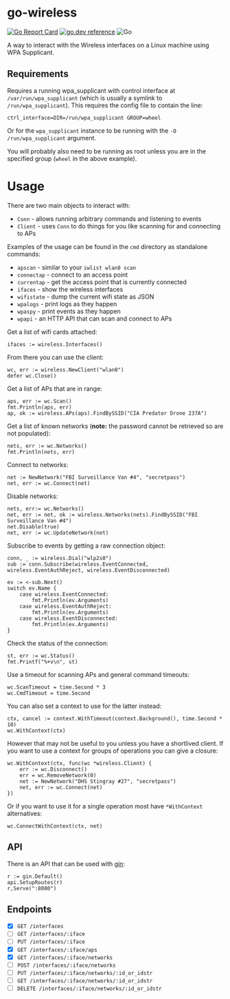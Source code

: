 # go-wireless

[![Go Report Card](https://goreportcard.com/badge/github.com/nuctctcd/go-wireless)](https://goreportcard.com/report/github.com/nuctctcd/go-wireless) [![go.dev reference](https://img.shields.io/badge/go.dev-reference-007d9c?logo=go&logoColor=white&style=flat-square)](https://pkg.go.dev/github.com/nuctctcd/go-wireless) ![Go](https://github.com/nuctctcd/go-wireless/workflows/Go/badge.svg)

A way to interact with the Wireless interfaces on a Linux machine using WPA Supplicant.

## Requirements

Requires a running wpa_supplicant with control interface at `/var/run/wpa_supplicant` (which is usually 
a symlink to `/run/wpa_supplicant`).  This requires the config file to contain the line:

```
ctrl_interface=DIR=/run/wpa_supplicant GROUP=wheel
```

Or for the `wpa_supplicant` instance to be running with the `-O /run/wpa_supplicant` argument.

You will probably also need to be running as root unless you are in the specified group (`wheel` in the above example).

# Usage

There are two main objects to interact with:

* `Conn` - allows running arbitrary commands and listening to events
* `Client` - uses `Conn` to do things for you like scanning for and connecting to APs

Examples of the usage can be found in the `cmd` directory as standalone commands:

* `apscan` - similar to your `iwlist wlan0 scan`
* `connectap` - connect to an access point
* `currentap` - get the access point that is currently connected
* `ifaces` - show the wireless interfaces
* `wifistate` - dump the current wifi state as JSON
* `wpalogs` - print logs as they happen
* `wpaspy` - print events as they happen
* `wpapi` - an HTTP API that can scan and connect to APs

Get a list of wifi cards attached:

```golang
ifaces := wireless.Interfaces()
```

From there you can use the client:

```golang
wc, err := wireless.NewClient("wlan0")
defer wc.Close()
```

Get a list of APs that are in range:

```golang
aps, err := wc.Scan()
fmt.Println(aps, err)
ap, ok := wireless.APs(aps).FindBySSID("CIA Predator Drone 237A")
```

Get a list of known networks (**note:** the password cannot be retrieved so are not populated):

```golang
nets, err := wc.Networks()
fmt.Println(nets, err)
```

Connect to networks:

```golang
net := NewNetwork("FBI Surveillance Van #4", "secretpass")
net, err := wc.Connect(net)
```

Disable networks:

```golang
nets, err:= wc.Networks()
net, err := net, ok := wireless.Networks(nets).FindBySSID("FBI Surveillance Van #4")
net.Disable(true)
net, err := wc.UpdateNetwork(net)
```

Subscribe to events by getting a raw connection object:

```golang
conn, _ := wireless.Dial("wlp2s0")
sub := conn.Subscribe(wireless.EventConnected, wireless.EventAuthReject, wireless.EventDisconnected)

ev := <-sub.Next()
switch ev.Name {
	case wireless.EventConnected:
		fmt.Println(ev.Arguments)
	case wireless.EventAuthReject:
		fmt.Println(ev.Arguments)
	case wireless.EventDisconnected:
		fmt.Println(ev.Arguments)
}
```

Check the status of the connection:

```golang
st, err := wc.Status()
fmt.Printf("%+v\n", st)
```

Use a timeout for scanning APs and general command timeouts:

```golang
wc.ScanTimeout = time.Second * 3
wc.CmdTimeout = time.Second
```

You can also set a context to use for the latter instead:

```golang
ctx, cancel := context.WithTimeout(context.Background(), time.Second * 10)
wc.WithContext(ctx)
```

However that may not be useful to you unless you have a shortlived client.  If you want to use a context for groups of operations you can give a closure:

```golang
wc.WithContext(ctx, func(wc *wireless.Client) {
	err := wc.Disconnect()
	err = wc.RemoveNetwork(0)
	net := NewNetwork("DHS Stingray #27", "secretpass")
	net, err := wc.Connect(net)
})
```

Or if you want to use it for a single operation most have `*WithContext` alternatives:

```golang
wc.ConnectWithContext(ctx, net)
```

## API

There is an API that can be used with [gin](https://github.com/gin-gonic/gin):

```golang
r := gin.Default()
api.SetupRoutes(r)
r,Serve(":8080")
```

## Endpoints

- [x] `GET /interfaces`
- [ ] `GET /interfaces/:iface`
- [ ] `PUT /interfaces/:iface`
- [x] `GET /interfaces/:iface/aps`
- [x] `GET /interfaces/:iface/networks`
- [ ] `POST /interfaces/:iface/networks`
- [ ] `PUT /interfaces/:iface/networks/:id_or_idstr`
- [ ] `GET /interfaces/:iface/networks/:id_or_idstr`
- [ ] `DELETE /interfaces/:iface/networks/:id_or_idstr`
